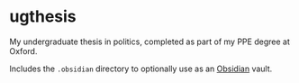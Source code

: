 # ugthesis

My undergraduate thesis in politics, completed as part of my PPE degree at Oxford.

Includes the `.obsidian` directory to optionally use as an [Obsidian](https://obsidian.md/) vault. 
